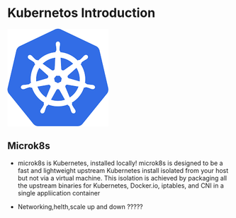 # Kubernetos Introduction

![](download.png)

## Microk8s
* microk8s is Kubernetes, installed locally! microk8s is designed to be a fast and lightweight upstream Kubernetes install isolated from your host but not via a virtual machine. This isolation is achieved by packaging all the upstream binaries for Kubernetes, Docker.io, iptables, and CNI in a single appliication container

* Networking,helth,scale up and down ?????
